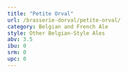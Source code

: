 ```yaml
---
title: "Petite Orval"
url: /brasserie-dorval/petite-orval/
category: Belgian and French Ale
style: Other Belgian-Style Ales
abv: 3.5
ibu: 0
srm: 0
upc: 0
---
```


